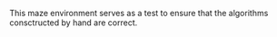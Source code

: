 This maze environment serves as a test to ensure that the algorithms consctructed by hand are correct.